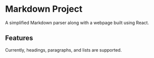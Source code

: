 # Markdown Project

A simplified Markdown parser along with a webpage built using React.

## Features

Currently, headings, paragraphs, and lists are supported.

